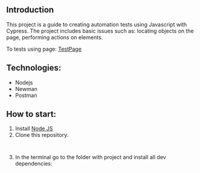 ## Introduction
This project is a guide to creating automation tests using Javascript with Cypress.  The project includes basic issues such as: locating objects on the page, performing actions on elements. 

To tests using page: [TestPage](http://automationpractice.com/index.php)

## Technologies:
- Nodejs
- Newman
- Postman

## How to start:
1. Install [Node JS](https://nodejs.org/en/download/)
2. Clone this repository.

```


```

3. In the terminal go to the folder with project and install all dev dependencies:

```


```


```


